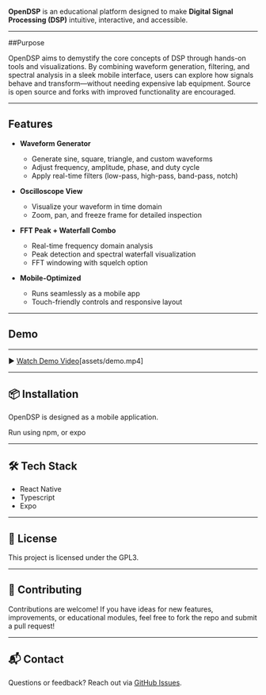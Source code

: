 
**OpenDSP** is an educational platform designed to make **Digital Signal Processing (DSP)** intuitive, interactive, and accessible.

---

##Purpose

OpenDSP aims to demystify the core concepts of DSP through hands-on tools and visualizations. By combining waveform generation, filtering, and spectral analysis in a sleek mobile interface, users can explore how signals behave and transform—without needing expensive lab equipment. Source is open source and forks with improved functionality are encouraged.

---

## Features

- **Waveform Generator**  
  - Generate sine, square, triangle, and custom waveforms  
  - Adjust frequency, amplitude, phase, and duty cycle  
  - Apply real-time filters (low-pass, high-pass, band-pass, notch)

- **Oscilloscope View**  
  - Visualize your waveform in time domain  
  - Zoom, pan, and freeze frame for detailed inspection

- **FFT Peak + Waterfall Combo**  
  - Real-time frequency domain analysis  
  - Peak detection and spectral waterfall visualization  
  - FFT windowing with squelch option

- **Mobile-Optimized**  
  - Runs seamlessly as a mobile app  
  - Touch-friendly controls and responsive layout

---

## Demo

---

▶️ [Watch Demo Video](assets/freq.jpg)[assets/demo.mp4]

---

## 📦 Installation

OpenDSP is designed as a mobile application.

Run using npm, or expo

---

## 🛠️ Tech Stack

- React Native
- Typescript
- Expo

---

## 📄 License

This project is licensed under the GPL3.

---

## 🤝 Contributing

Contributions are welcome! If you have ideas for new features, improvements, or educational modules, feel free to fork the repo and submit a pull request!

---

## 📬 Contact

Questions or feedback? Reach out via [GitHub Issues](https://github.com/1ch0r/OpenDSP/issues).
